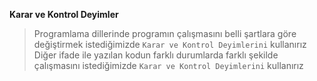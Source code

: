 **Karar ve Kontrol Deyimler**
> Programlama dillerinde  programın çalışmasını belli şartlara göre değiştirmek istediğimizde `Karar ve Kontrol Deyimlerini` kullanırız
> Diğer ifade ile yazılan kodun farklı durumlarda farklı şekilde çalışmasını istediğimizde `Karar ve Kontrol Deyimlerini` kullanırız
